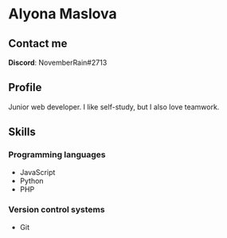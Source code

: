 # Alyona Maslova

## Contact me

**Discord**: NovemberRain#2713

## Profile

Junior web developer. 
I like self-study, but I also love teamwork. 


## Skills

### Programming languages
* JavaScript
*  Python
*  PHP

### Version control systems
* Git

